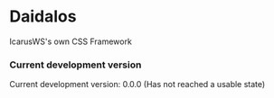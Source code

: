 # Daidalos
IcarusWS's own CSS Framework

### Current development version
Current development version: 0.0.0 (Has not reached a usable state)